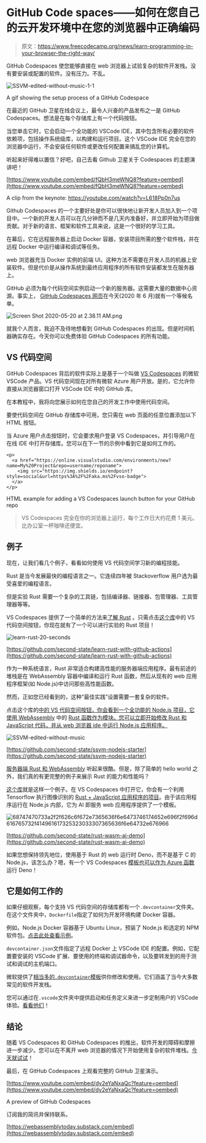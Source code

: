 # GitHub Code spaces——如何在您自己的云开发环境中在您的浏览器中正确编码

> 原文：<https://www.freecodecamp.org/news/learn-programming-in-your-browser-the-right-way/>

GitHub Codespaces 使您能够直接在 web 浏览器上试验复杂的软件开发栈。没有要安装或配置的软件。没有压力。不乱。

![SSVM-edited-without-music-1-1](img/15d9e6a9f3bf0673201ec767c6232866.png)

A gif showing the setup process of a GitHub Codespace

在最近的 GitHub 卫星在线会议上，最令人兴奋的产品发布之一是 GitHub Codespaces。想法是在每个存储库上有一个代码按钮。

当您单击它时，它会启动一个全功能的 VSCode IDE，其中包含所有必要的软件依赖项，包括操作系统级库，以构建和运行项目。这个 VSCode IDE 完全在您的浏览器中运行，不会安装任何软件或更改任何配置来搞乱您的计算机。

听起来好得难以置信？好吧，自己去看 Github 卫星关于 Codespaces 的主题演讲吧！

[https://www.youtube.com/embed/fQbH3meWNQ8?feature=oembed](https://www.youtube.com/embed/fQbH3meWNQ8?feature=oembed)

A clip from the keynote: https://youtube.com/watch?v=L618Pp0n7us

Github Codespaces 的一个主要好处是你可以很快地让新开发人员加入到一个项目中。一个新的开发人员可以在几分钟而不是几天内准备好，并立即开始为项目做贡献。对于新的语言、框架和软件工具来说，这是一个很好的学习工具。

在幕后，它在远程服务器上启动 Docker 容器，安装项目所需的整个软件栈，并在远程 Docker 中运行编译和调试等任务。

web 浏览器充当 Docker 实例的前端 UI。这种方法不需要在开发人员的机器上安装软件。但是代价是从操作系统到最终应用程序的所有软件安装都发生在服务器上。

GitHub 必须为每个代码空间实例启动一个新的服务器。这需要大量的数据中心资源。事实上， [GitHub Codespaces 网页](https://github.com/features/codespaces/)在今天(2020 年 6 月)就有一个等候名单。


![Screen Shot 2020-05-20 at 2.38.11 AM.png](img/9fcdc022a2b8566d0fa92d56bff86cf5.png)

就我个人而言，我迫不及待地想看到 GitHub Codespaces 的出现。但是时间机器确实存在。今天你可以免费体验 GitHub Codespaces 的所有功能。

## VS 代码空间

GitHub Codespaces 背后的软件实际上是基于一个叫做 [VS Codespaces](https://online.visualstudio.com/) 的微软 VSCode 产品。VS 代码空间现在对所有微软 Azure 用户开放。是的，它允许你直接从浏览器窗口打开 VSCode IDE 中的 GitHub 库。

在本教程中，我将向您展示如何在您自己的开发工作中使用代码空间。

要使代码空间在 GitHub 存储库中可用，您只需在 web 页面的任意位置添加以下 HTML 按钮。

当 Azure 用户点击按钮时，它会要求用户登录 VS Codespaces，并引导用户在在线 IDE 中打开存储库。您可以在下一节的示例中看到它是如何工作的。

```
<p>
  <a href="https://online.visualstudio.com/environments/new?name=My%20Project&repo=username/reponame">
    <img src="https://img.shields.io/endpoint?style=social&url=https%3A%2F%2Faka.ms%2Fvso-badge">
  </a>
</p>
```

HTML example for adding a VS Codespaces launch button for your GitHub repo

> VS Codespaces 完全在你的浏览器上运行，每个工作日大约花费 1 美元。比办公室一杯咖啡还便宜。

## 例子

现在，让我们看几个例子，看看如何使用 VS 代码空间学习新的编程技能。

Rust 是当今发展最快的编程语言之一。它连续四年被 Stackoverflow 用户选为最受喜爱的编程语言。

但是实验 Rust 需要一个复杂的工具链，包括编译器、链接器、包管理器、工具管理器等等。

VS Codespaces 提供了一个简单的方法来[了解 Rust](https://www.secondstate.io/articles/how-to-learn-rust-without-installing-any-software/) 。只需点击[这个库](https://github.com/second-state/learn-rust-with-github-actions)中的 VS 代码空间按钮，你现在就有了一个可以进行实验的 Rust 项目！

![learn-rust-20-seconds](img/4166826d5916e52da89259022f7a3b9e.png)

[https://github.com/second-state/learn-rust-with-github-actions](https://github.com/second-state/learn-rust-with-github-actions)

作为一种系统语言，Rust 非常适合构建高性能的服务器端应用程序。最有前途的堆栈是在 WebAssembly 容器中编译和运行 Rust 函数，然后从现有的 web 应用程序框架(如 Node.js)中访问那些高性能函数。

然而，正如您已经看到的，这种“最佳实践”设置需要一套复杂的软件。

点击这个库的[中的 VS 代码空间按钮，你会看到一个全功能的 Node.js 项目，它使用 WebAssembly](https://github.com/second-state/ssvm-nodejs-starter) 中的 [Rust 函数作为模块。您可以立即开始修改 Rust 和 JavaScript 代码，并从 web 浏览器 ide 中运行 Node.js 应用程序。](https://www.secondstate.io/articles/getting-started-with-rust-function/)

![SSVM-edited-without-music](img/9f04d9250613358c5faec5dd07d1b09a.png)

[https://github.com/second-state/ssvm-nodejs-starter](https://github.com/second-state/ssvm-nodejs-starter)

[服务器端 Rust 和 WebAssembly](https://www.secondstate.io/articles/why-webassembly-server/) 听起来很酷。但是，除了简单的 hello world 之外，我们真的有更完整的例子来展示 Rust 的能力和性能吗？

[这个库](https://github.com/second-state/rust-wasm-ai-demo)就是这样一个例子。在 VS Codespaces 中打开它，你会有一个利用 Tensorflow 执行图像识别的 [Rust + JavaScript 应用程序的项目](https://www.secondstate.io/articles/artificial-intelligence/)。由于该应用程序运行在 Node.js 内部，它为 AI 即服务 web 应用程序提供了一个模板。

![68747470733a2f2f626c6f672e7365636f6e6473746174652e696f2f696d616765732f414961617325323033307365636f6e64732e676966](img/9309dacecdd3c489fc31309a25508bb4.png)

[https://github.com/second-state/rust-wasm-ai-demo](https://github.com/second-state/rust-wasm-ai-demo)

如果您想保持领先地位，使用基于 Rust 的 web 运行时 Deno，而不是基于 C 的 Node.js，该怎么办？嗯，有一个 VS Codespaces [模板也可以作为 Azure 函数](https://github.com/anthonychu/azure-functions-deno-worker)运行 Deno！

## 它是如何工作的

如果仔细观察，每个支持 VS 代码空间的存储库都有一个`.devcontainer`文件夹。在这个文件夹中，`Dockerfile`指定了如何为开发环境构建 Docker 容器。

例如，Node.js Docker 容器基于 Ubuntu Linux，预装了 Node.js 和选定的 NPM 软件包。[点击此处查看示例](https://github.com/second-state/ssvm-nodejs-starter/tree/master/.devcontainer)。

`devcontainer.json`文件指定了远程 Docker 上 VSCode IDE 的配置。例如，它配置要安装的 VSCode 扩展、要使用的终端和调试器命令，以及要转发到的用于测试和调试的主机端口。

微软提供了[相当多的`.devcontainer`模板](https://github.com/microsoft/vscode-dev-containers)供你修改和使用。它们涵盖了当今大多数常见的软件开发栈。

您可以通过在`.vscode`文件夹中提供启动和任务定义来进一步定制用户的 VSCode 体验。[看看他们](https://github.com/second-state/ssvm-nodejs-starter/tree/master/.vscode)！

## 结论

随着 VS Codespaces 和 GitHub Codespaces 的推出，软件开发的障碍和摩擦进一步减少。您可以在不离开 web 浏览器的情况下开始使用复杂的软件堆栈。[今天就试试](https://www.secondstate.io/articles/getting-started-rust-nodejs-vscode/)！

最后，在 GitHub Codespaces 上观看完整的 GitHub 卫星演示。

[https://www.youtube.com/embed/dy2eYaNxaQc?feature=oembed](https://www.youtube.com/embed/dy2eYaNxaQc?feature=oembed)

A preview of GitHub Codespaces

订阅我的简讯并保持联系。

[https://webassemblytoday.substack.com/embed](https://webassemblytoday.substack.com/embed)